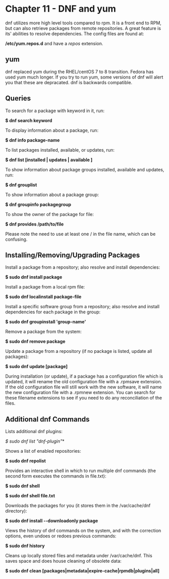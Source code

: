 # Chapter 11 - DNF and yum

dnf utilizes more high level tools compared to rpm. It is a front end to RPM, but can also retrieve packages from
remote repositories. A great feature is its' abilities to resolve dependencies. The config files are found at:

**/etc/yum.repos.d** and have a *repos* extension.

## yum

dnf replaced yum during the RHEL/centOS 7 to 8 transition. Fedora has used yum much longer. If you try to 
run yum, some versions of dnf will alert you that these are depracated. dnf is backwards compatible.

## Queries

To search for a package with keyword in it, run:

**$ dnf search keyword**

To display information about a package, run:

**$ dnf info package-name**

To list packages installed, available, or updates, run:

**$ dnf list [installed | updates | available ]**

To show information about package groups installed, available and updates, run:

**$ dnf grouplist**

To show information about a package group:

**$ dnf groupinfo packagegroup**

To show the owner of the package for file:

**$ dnf provides /path/to/file**

Please note the need to use at least one / in the file name, which can be confusing.

## Installing/Removing/Upgrading Packages

Install a package from a repository; also resolve and install dependencies:

**$ sudo dnf install package**

Install a package from a local rpm file:

**$ sudo dnf localinstall package-file**

Install a specific software group from a repository; also resolve and install dependencies for each package in the group:

**$ sudo dnf groupinstall 'group-name'**

Remove a package from the system:

**$ sudo dnf remove package**

Update a package from a repository (if no package is listed, update all packages):

**$ sudo dnf update [package]**

During installation (or update), if a package has a configuration file which is updated, it will rename the old configuration file with a .rpmsave extension. 
If the old configuration file will still work with the new software, it will name the new configuration file with a .rpmnew extension. 
You can search for these filename extensions to see if you need to do any reconciliation of the files.

## Additional dnf Commands

Lists additional dnf plugins:

**$ sudo dnf list "dnf-plugin*"**

Shows a list of enabled repositories:

**$ sudo dnf repolist**

Provides an interactive shell in which to run multiple dnf commands (the second form executes the commands in file.txt):

**$ sudo dnf shell**

**$ sudo dnf shell file.txt**

Downloads the packages for you (it stores them in the /var/cache/dnf directory):

**$ sudo dnf install --downloadonly package**

Views the history of dnf commands on the system, and with the correction options, even undoes or redoes previous commands:

**$ sudo dnf history**

Cleans up locally stored files and metadata under /var/cache/dnf. This saves space and does house cleaning of obsolete data:

**$ sudo dnf clean [packages|metadata|expire-cache|rpmdb|plugins|all]**
